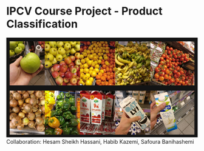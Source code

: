 # IPCV Course Project - Product Classification

![img.png](Assets/img.png)
Collaboration: Hesam Sheikh Hassani, Habib Kazemi, Safoura Banihashemi
